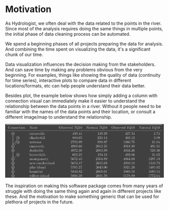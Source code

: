 # Motivation

As Hydrologist, we often deal with the data related to the points in
the river. Since most of the analysis requires doing the same things
in multiple points, the initial phase of data cleaning process can be
automated.

We spend a beginning phases of all projects preparing the data for
analysis. And combining the time spent on visualizing the data, it's a
significant chunk of our time.

Data visualization influences the decision making from the
stakeholders. And can save time by making any problems obvious from
the very beginning. For examples, things like showing the quality of
data (continuity for time series), interactive plots to compare data
in different locations/formats, etc can help people understand their
data better.

Besides plot, the example below shows how simply adding a column with
connection visual can immediately make it easier to understand the
relationship between the data points in a river. Without it people
need to be familiar with the names of the data points and their
location, or consult a different image/map to understand the
relationship.

![Table with Connection Information](../images/table-conn.png "The table shows how a simple addition of the connection information can increase the readability of the table")

The inspiration on making this software package comes from many years
of struggle with doing the same thing again and again in different
projects like these. And the motivation to make something generic that
can be used for plethora of projects in the future.

